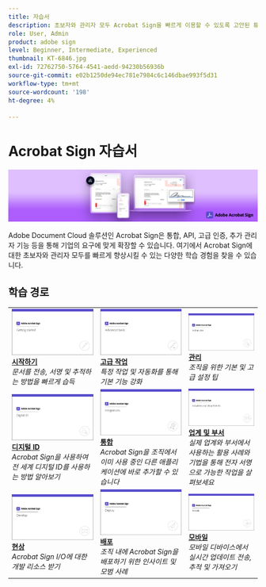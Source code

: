 ```yaml
---
title: 자습서
description: 초보자와 관리자 모두 Acrobat Sign을 빠르게 이용할 수 있도록 고안된 튜토리얼, 웨비나 및 활용 사례 컬렉션
role: User, Admin
product: adobe sign
level: Beginner, Intermediate, Experienced
thumbnail: KT-6846.jpg
exl-id: 72762750-5764-4541-aedd-94230b56936b
source-git-commit: e02b1250de94ec781e7984c6c146dbae993f5d31
workflow-type: tm+mt
source-wordcount: '198'
ht-degree: 4%

---
```


# Acrobat Sign 자습서

![Acrobat Sign 메인 이미지](assets/Hero_Sign.jpg)

Adobe Document Cloud 솔루션인 Acrobat Sign은 통합, API, 고급 인증, 추가 관리자 기능 등을 통해 기업의 요구에 맞게 확장할 수 있습니다. 여기에서 Acrobat Sign에 대한 초보자와 관리자 모두를 빠르게 향상시킬 수 있는 다양한 학습 경험을 찾을 수 있습니다.

## 학습 경로

<table style="table-layout:fixed">
<tr>
  <td>
    <a href="sign-beginner-tutorials/beginner-users-overview.md">
      <img alt="시작하기" src="assets/AS_Title_Getting-Started.png" />
    </a>
    <div>
    <a href="sign-beginner-tutorials/beginner-users-overview.md"><strong>시작하기</strong></a>
    </div>
    <em>문서를 전송, 서명 및 추적하는 방법을 빠르게 습득</em>
    <br>
  </td>
  <td>
    <a href="sign-advanced-users/advanced-users-overview.md">
      <img alt="고급 작업" src="assets/AS_Title_Advanced.png" />
    </a>
    <div>
    <a href="sign-advanced-users/advanced-users-overview.md"><strong>고급 작업</strong></a>
    </div>
    <em>특정 작업 및 자동화를 통해 기본 기능 강화</em>
    <br>
  </td>  
  <td>
    <a href="admin/intro-admin-overview.md">
      <img alt="관리" src="assets/AS_Title_Administer.png" />
    </a>
    <div>
    <a href="admin/intro-admin-overview.md"><strong>관리</strong></a>
    </div>
    <em>조직을 위한 기본 및 고급 설정 팁</em>
    <br>
  </td>
</tr>
<tr>
  <td>
    <a href="digitalid/digitalid-overview.md">
      <img alt="디지털 ID" src="assets/AS_Title_DigitalID.png" />
    </a>
    <div>
    <a href="digitalid/digitalid-overview.md"><strong>디지털 ID</strong></a>
    </div>
    <em>Acrobat Sign을 사용하여 전 세계 디지털 ID를 사용하는 방법 알아보기</em>
    <br>
  </td>
  <td>
    <a href="integrations/integrations-overview.md">
      <img alt="통합" src="assets/AS_Title_Integrate.png" />
    </a>
    <div>
    <a href="integrations/integrations-overview.md"><strong>통합</strong></a>
    </div>
    <em>Acrobat Sign을 조직에서 이미 사용 중인 다른 애플리케이션에 바로 추가할 수 있습니다</em>
    <br>
  </td>
  <td>
    <a href="sign-usecase/expand-inspire-overview.md">
      <img alt="업계 및 부서" src="assets/AS_Title_Industry.png" />
    </a>
    <div>
    <a href="sign-usecase/expand-inspire-overview.md"><strong>업계 및 부서</strong></a>
    </div>
    <em>실제 업계와 부서에서 사용하는 활용 사례와 기법을 통해 전자 서명으로 가능한 작업을 살펴보세요</em>
    <br>
  </td>
</tr>
<tr>
  <td>
    <a href="develop/develop-overview.md">
      <img alt="현상" src="assets/AS_Title_Develop.png" />
    </a>
    <div>
    <a href="develop/develop-overview.md"><strong>현상</strong></a>
    </div>
    <em>Acrobat Sign I/O에 대한 개발 리소스 받기</em>
    <br>
  </td>
   <td>
    <a href="deploy-overview.md">
      <img alt="배포" src="assets/AS_Title_Deploy.png" />
    </a>
    <div>
    <a href="deploy-overview.md"><strong>배포</strong></a>
    </div>
    <em>조직 내에 Acrobat Sign을 배포하기 위한 인사이트 및 모범 사례</em>
    <br>
  </td>
  <td>
    <a href="mobile/mobile-overview.md">
      <img alt="모바일" src="assets/AS_Title_Mobile.png" />
    </a>
    <div>
    <a href="mobile/mobile-overview.md"><strong>모바일</strong></a>
    </div>
    <em>모바일 디바이스에서 실시간 업데이트 전송, 추적 및 가져오기</em>
    <br>
  </td>  
</tr>
</table>
